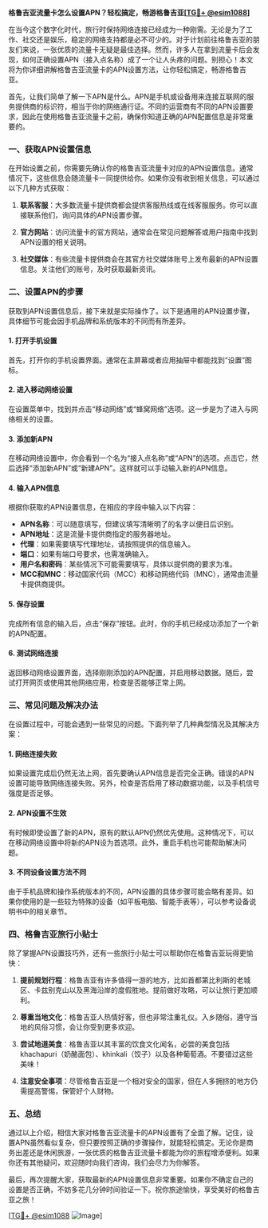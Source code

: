 **格鲁吉亚流量卡怎么设置APN？轻松搞定，畅游格鲁吉亚[[TG💪+ @esim1088](https://t.me/s/esim1088)]**

在当今这个数字化时代，旅行时保持网络连接已经成为一种刚需。无论是为了工作、社交还是娱乐，稳定的网络支持都是必不可少的。对于计划前往格鲁吉亚的朋友们来说，一张优质的流量卡无疑是最佳选择。然而，许多人在拿到流量卡后会发现，如何正确设置APN（接入点名称）成了一个让人头疼的问题。别担心！本文将为你详细讲解格鲁吉亚流量卡的APN设置方法，让你轻松搞定，畅游格鲁吉亚。

首先，让我们简单了解一下APN是什么。APN是手机或设备用来连接互联网的服务提供商的标识符，相当于你的网络通行证。不同的运营商有不同的APN设置要求，因此在使用格鲁吉亚流量卡之前，确保你知道正确的APN配置信息是非常重要的。

### **一、获取APN设置信息**
在开始设置之前，你需要先确认你的格鲁吉亚流量卡对应的APN设置信息。通常情况下，这些信息会随流量卡一同提供给你。如果你没有收到相关信息，可以通过以下几种方式获取：

1. **联系客服**：大多数流量卡提供商都会提供客服热线或在线客服服务。你可以直接联系他们，询问具体的APN设置步骤。
   
2. **官方网站**：访问流量卡的官方网站，通常会在常见问题解答或用户指南中找到APN设置的相关说明。

3. **社交媒体**：有些流量卡提供商会在其官方社交媒体账号上发布最新的APN设置信息。关注他们的账号，及时获取最新资讯。

### **二、设置APN的步骤**
获取到APN设置信息后，接下来就是实际操作了。以下是通用的APN设置步骤，具体细节可能会因手机品牌和系统版本的不同而有所差异。

#### **1. 打开手机设置**
首先，打开你的手机设置界面。通常在主屏幕或者应用抽屉中都能找到“设置”图标。

#### **2. 进入移动网络设置**
在设置菜单中，找到并点击“移动网络”或“蜂窝网络”选项。这一步是为了进入与网络相关的设置。

#### **3. 添加新APN**
在移动网络设置中，你会看到一个名为“接入点名称”或“APN”的选项。点击它，然后选择“添加新APN”或“新建APN”。这样就可以手动输入新的APN信息。

#### **4. 输入APN信息**
根据你获取的APN设置信息，在相应的字段中输入以下内容：
- **APN名称**：可以随意填写，但建议填写清晰明了的名字以便日后识别。
- **APN地址**：这是流量卡提供商指定的服务器地址。
- **代理**：如果需要填写代理地址，请按照提供的信息输入。
- **端口**：如果有端口号要求，也需准确输入。
- **用户名和密码**：某些情况下可能需要填写，具体以提供商的要求为准。
- **MCC和MNC**：移动国家代码（MCC）和移动网络代码（MNC），通常由流量卡提供商提供。

#### **5. 保存设置**
完成所有信息的输入后，点击“保存”按钮。此时，你的手机已经成功添加了一个新的APN配置。

#### **6. 测试网络连接**
返回移动网络设置界面，选择刚刚添加的APN配置，并启用移动数据。随后，尝试打开网页或使用其他网络应用，检查是否能够正常上网。

### **三、常见问题及解决办法**
在设置过程中，可能会遇到一些常见的问题。下面列举了几种典型情况及其解决方案：

#### **1. 网络连接失败**
如果设置完成后仍然无法上网，首先要确认APN信息是否完全正确。错误的APN设置可能导致网络连接失败。另外，检查是否启用了移动数据功能，以及手机信号强度是否足够。

#### **2. APN设置不生效**
有时候即使设置了新的APN，原有的默认APN仍然优先使用。这种情况下，可以在移动网络设置中将新的APN设为首选项。此外，重启手机也可能帮助解决问题。

#### **3. 不同设备设置方法不同**
由于手机品牌和操作系统版本的不同，APN设置的具体步骤可能会略有差异。如果你使用的是一些较为特殊的设备（如平板电脑、智能手表等），可以参考设备说明书中的相关章节。

### **四、格鲁吉亚旅行小贴士**
除了掌握APN设置技巧外，还有一些旅行小贴士可以帮助你在格鲁吉亚玩得更愉快：

1. **提前规划行程**：格鲁吉亚有许多值得一游的地方，比如首都第比利斯的老城区、卡兹别克山以及黑海沿岸的度假胜地。提前做好攻略，可以让旅行更加顺利。

2. **尊重当地文化**：格鲁吉亚人热情好客，但也非常注重礼仪。入乡随俗，遵守当地的风俗习惯，会让你受到更多欢迎。

3. **尝试地道美食**：格鲁吉亚以其丰富的饮食文化闻名，必尝的美食包括khachapuri（奶酪面包）、khinkali（饺子）以及各种葡萄酒。不要错过这些美味！

4. **注意安全事项**：尽管格鲁吉亚是一个相对安全的国家，但在人多拥挤的地方仍需提高警惕，保管好个人财物。

### **五、总结**
通过以上介绍，相信大家对格鲁吉亚流量卡的APN设置有了全面了解。记住，设置APN虽然看似复杂，但只要按照正确的步骤操作，就能轻松搞定。无论你是商务出差还是休闲旅游，一张优质的格鲁吉亚流量卡都能为你的旅程增添便利。如果你还有其他疑问，欢迎随时向我们咨询，我们会尽力为你解答。

最后，再次提醒大家，获取最新的APN设置信息非常重要。如果你不确定自己的设置是否正确，不妨多花几分钟时间验证一下。祝你旅途愉快，享受美好的格鲁吉亚之旅！

[[TG💪+ @esim1088](https://t.me/s/esim1088) ![Image](https://i.postimg.cc/4NQfJmqS/Snipaste-2025-05-13-00-14-12.png)]